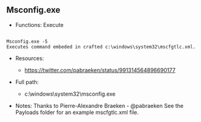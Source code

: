 ## Msconfig.exe
* Functions: Execute
```

Msconfig.exe -5
Executes command embeded in crafted c:\windows\system32\mscfgtlc.xml.
```
   
* Resources:   
  * https://twitter.com/pabraeken/status/991314564896690177
   
* Full path:   
  * c:\windows\system32\msconfig.exe
   
* Notes: Thanks to Pierre-Alexandre Braeken - @pabraeken
See the Payloads folder for an example mscfgtlc.xml file.
  
   
